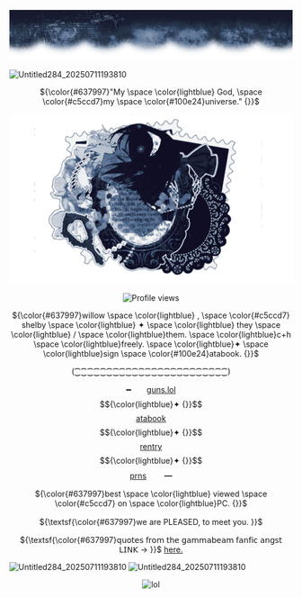 ![madebyme](image-f541-gradientmap.pro.png)

<img width="73" height="56" alt="Untitled284_20250711193810" src="https://github.com/user-attachments/assets/072bb0a0-910c-44ef-a0b6-049d408f8f08" />

<p align=center

${\color{#637997}"My \space \color{lightblue} God, \space \color{#c5ccd7}my \space \color{#100e24}universe." {}}$

<p align=center

![byme](image-6c0a-gradientmap.pro.png)

<p align=center

![Profile views](https://komarev.com/ghpvc/?username=yourusername&label=_love._&color=50698b&style=flat-square)  

<p align=center

${\color{#637997}willow \space \color{lightblue} , \space \color{#c5ccd7} shelby \space \color{lightblue} ✦ \space \color{lightblue} they \space \color{lightblue} / \space \color{lightblue}them. \space \color{lightblue}c+h \space \color{lightblue}freely. \space \color{lightblue}✦ \space \color{lightblue}sign \space \color{#100e24}atabook. {}}$

<p align=center

(⁐⁐⁐⁐⁐⁐⁐⁐⁐⁐⁐⁐⁐⁐⁐⁐⁐⁐⁐⁐⁐⁐⁐⁐)

<p align=center

━　　[guns.lol](https://guns.lol/fatalstrike) $${\color{lightblue}✦ {}}$$ [atabook](https://fallenking.atabook.org/) $${\color{lightblue}✦ {}}$$     [rentry](https://rentry.co/warmface)  $${\color{lightblue}✦ {}}$$ [prns](https://pronouns.cc/destinedbyfate)　　 ━

<p align=center

${\color{#637997}best \space \color{lightblue} viewed \space \color{#c5ccd7} on \space \color{lightblue}PC. {}}$

<p align=center

  ${\textsf{\color{#637997}we are PLEASED, to meet you. }}$
　     　　　
<p align=center

${\textsf{\color{#637997}𝗊𝗎𝗈𝗍𝖾𝗌 𝖿𝗋𝗈𝗆 𝗍𝗁𝖾 𝗀𝖺𝗆𝗆𝖺𝖻𝖾𝖺𝗆 𝖿𝖺𝗇𝖿𝗂𝖼 𝖺𝗇𝗀𝗌𝗍 𝖫𝖨𝖭𝖪 -> }}$ [here.](https://archiveofourown.org/works/69474491?view_adult=true)

<img width="73" height="56" alt="Untitled284_20250711193810" src="https://github.com/user-attachments/assets/072bb0a0-910c-44ef-a0b6-049d408f8f08" />  

<img width="73" height="56" alt="Untitled284_20250711193810" src="https://github.com/user-attachments/assets/072bb0a0-910c-44ef-a0b6-049d408f8f08" />

<p align=center

![lol](image-3559-gradientmap.pro.png)


